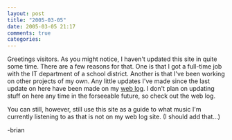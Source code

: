 ```yaml
---
layout: post
title: "2005-03-05"
date: 2005-03-05 21:17
comments: true
categories: 
---
```

Greetings visitors.  As you might notice, I haven't updated this site in quite some time.  There are a few reasons for that.  One is that I got a full-time job with the IT department of a school district.  Another is that I've been working on other projects of my own.  Any little updates I've made since the last update on here have been made on my <a href="http://www.lebwog.com/genetik/" title="genetik's log">web log</a>.  I don't plan on updating stuff on here any time in the forseeable future, so check out the web log.

You can still, however, still use this site as a guide to what music I'm currently listening to as that is not on my web log site. (I should add that...)

-brian
